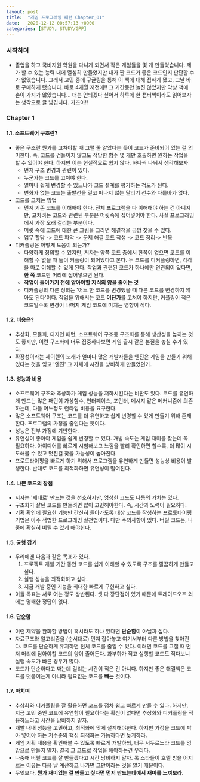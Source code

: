 ```yaml
---
layout: post
title:  "게임 프로그래밍 패턴 Chapter_01"
date:   2020-12-12 00:57:13 +0900
categories: [STUDY, STUDY/GPP]
---
```


### 시작하며
- 졸업을 하고 국비지원 학원을 다니게 되면서 작은 게임들을 몇 개 만들었습니다. 제가 할 수 있는 능력 내에 열심히 만들었지만 내가 짠 코드가 좋은 코드인지 판단할 수가 없었습니다. 그래서 고민 중에 구글링을 통해 이 책에 대해 접하게 됐고, 그날 바로 구매하게 됐습니다. 바로 4개월 저전에!! 그 기간동안 놀진 않았지만 막상 책에 손이 가지가 않았습니다... 더는 안되겠다 싶어서 하루에 한 챕터씩이라도 읽어보자는 생각으로 글 남깁니다. 가즈아!!

### Chapter 1

#### 1.1. 소프트웨어 구조란?
- 좋은 구조란 뭔가를 고쳐야할 때 그럴 줄 알았다는 듯이 코드가 준비되어 있는 걸 의미한다. 즉, 코드를 건들이지 않고도 적당한 함수 몇 개만 호출하면 원하는 작업을 할 수 있어야 한다. 하지만 이는 현실적으로 쉽지 않다. 하나씩 나눠서 생각해보자
  - 먼저 구조 변경과 관련이 있다.
  - 누군가는 코드를 고쳐야 한다.
  - 얼마나 쉽게 변경할 수 있느냐가 코드 설계를 평가하는 척도가 된다.
  - 변화가 없는 코드는 출발선을 결코 떠나지 않는 달리기 선수와 다를바가 없다.
- 코드를 고치는 방법
  - 먼저 기존 코드를 이해해야 한다. 전체 프로그램을 다 이해해야 하는 건 아니지만, 고치려는 코드와 관련된 부분은 머릿속에 집어넣어야 한다. 사실 프로그래밍에서 가장 오래 걸리는 부분이다.
  - 머릿 속에 코드에 대한 큰 그림을 그리면 해결책을 금방 찾을 수 있다.
  - 업무 할당 -> 코드 파악 -> 문제 해결 코드 작성 -> 코드 정리-> 반복
- 디커플링은 어떻게 도움이 되는가?
  - 다양하게 정의할 수 있지만, 저자는 양쪽 코드 중에서 한쪽이 없으면 코드를 이해할 수 없을 때 둘이 커플링이 되어있다고 본다. 두 코드를 디커플링하면, 각각을 따로 이해할 수 있게 된다. 작업과 관련된 코드가 하나에만 연관되어 있다면, **한 쪽** 코드만 머리에 집어넣으면 된다.
  - **작업이 들어가기 전에 알아야할 지식의 양을 줄이는 것**
  - 디커플링의 다른 정의는 '어느 한 코드를 변경했을 때 다른 코드를 변경하지 않아도 된다'이다. 작업을 위해서는 코드 **어딘가**를 고쳐야 하지만, 커플링이 적은 코드일수록 변경이 나머지 게임 코드에 미치는 영향이 적다.

#### 1.2. 비용은?
- 추상화, 모듈화, 디자인 패턴, 소프트웨어 구조등 구조화를 통해 생산성을 높히는 것도 좋지만, 이런 구조화에 너무 집중하다보면 게임 출시 같은 본질을 놓칠 수가 있다.
- 확장성이라는 세이렌의 노래가 얼마나 많은 개발자들을 엔진은 게임을 만들기 위해 있다는 것을 잊고 '엔진' 그 자체에 시간을 낭비하게 만들었던가.

#### 1.3. 성능과 비용
- 소프트웨어 구조와 추상화가 게임 성능을 저하시킨다는 비판도 있다. 코드를 유연하게 만드는 많은 패턴이 가상함수, 인터페이스, 포인터, 메시지 같은 메커니즘에 의존하는데, 다들 어느정도 런타임 비용을 요구한다.
- 많은 소프트웨어 구조는 코드를 더 유연하고 쉽게 변경할 수 있게 만들기 위해 존재한다. 프로그램의 가정을 줄인다는 뜻이다.
- 성능은 전부 가정에 기반한다.
- 유연성이 좋아야 게임을 쉽게 변경할 수 있다. 개발 속도는 게임 재미를 찾는데 꼭 필요하다. 아이디어를 빠르게 시험해보고 느낌을 빨리 확인하면 할수록, 더 많이 시도해볼 수 있고 멋진걸 찾을 가능성이 높아진다.
- 프로토타이핑을 빠르게 하기 위해서 프로그램을 유연하게 만들면 성능상 비용이 발생한다. 반대로 코드를 최적화하면 유연성이 떨어진다.

#### 1.4. 나쁜 코드의 장점
- 저자는 '제대로' 만드는 것을 선호하지만, 엉성한 코드도 나름의 가치는 있다.
- 구조화가 잘된 코드를 만들려면 많이 고민해야한다. 즉, 시간과 노력이 필요하다.
- 기획 확인에 필요한 기능만 간신히 돌아가도록 대상 코드를 작성하는 프로토타이핑 기법은 아주 적법한 프로그래밍 실천법이다. 다만 주의사항이 있다. 버릴 코드는, 나중에 확실히 버릴 수 있게 해야한다.

#### 1.5. 균형 잡기
- 우리에겐 다음과 같은 목표가 있다.
  1. 프로젝트 개발 기간 동안 코드를 쉽게 이해할 수 있도록 구조를 깔끔하게 만들고 싶다.
  2. 실행 성능을 최적화하고 싶다.
  3. 지금 개발 중인 기능을 최대한 빠르게 구현하고 싶다.
- 이들 목표는 서로 어는 정도 상반된다. 셋 다 장단점이 있기 때문에 트레이드오프 외에는 명쾌한 정답이 없다.

#### 1.6. 단순함
- 이런 제약을 완화할 방법이 혹시라도 하나 있다면 **단순함**이 아닐까 싶다.
- 자료구조와 알고리즘을 (순서대로) 먼저 잡아놓고 여기서부터 다른 방법을 찾아간다. 코드를 단순하게 유지하면 전체 코드를 줄일 수 있다. 이러면 코드를 고칠 때 먼저 머리에 담아야할 코드의 양이 줄어든다. 과부하가 적고 실행할 코드도 적다보니 실행 속도가 빠른 경우가 많다.
- 코드가 단순하다고 짜는데 걸리는 시간이 적은 건 아니다. 하지만 좋은 해결책은 코드를 덧붙이는게 아니라 필요없는 코드를 **빼는** 것이다.

#### 1.7. 마치며
- 추상화와 디커플링을 잘 활용하면 코드를 점차 쉽고 빠르게 만들 수 있다. 하지만, 지금 고민 중인 코드에 유연함이 필요하다는 확신이 없다면 추상화와 디커플링을 적용하느라고 시간을 낭비하지 말자.
- 개발 내내 성능을 고민하고, 최적화에 맞게 설계해야한다. 하지만 가정을 코드에 박아 넣어야 하는 저수준의 핵심 최적화는 가능하다면 늦게하라.
- 게임 기획 내용을 확인해볼 수 있도록 빠르게 개발하되, 너무 서두르느라 코드를 엉망으로 만들지 말자. 결국 그 코드로 작업을 해야하는건 우리다.
- 나중애 버릴 코드를 잘 만들겠다고 시간 낭비하지 말자. 록 스타들이 호텔 방을 어지르는 이유는 다음 날 계산하고 나가면 그만이라는 것을 알기 때문이다.
- 무엇보다, **뭔가 재미있는 걸 만들고 싶다면 먼저 만드는데에서 재미를 느껴보라**.
